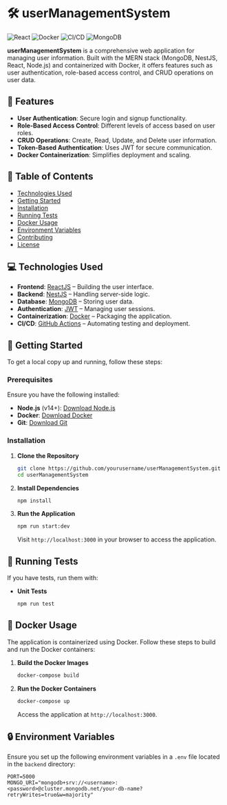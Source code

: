 # 🛠️ **userManagementSystem**

![React](https://img.shields.io/badge/React-v17.0.2-blue?logo=react)
![Docker](https://img.shields.io/badge/Docker-Containerization-blue?logo=docker)
![CI/CD](https://img.shields.io/badge/CI%2FCD-GitHub%20Actions-orange?logo=github)
![MongoDB](https://img.shields.io/badge/Database-MongoDB-green?logo=mongodb)

**userManagementSystem** is a comprehensive web application for managing user information. Built with the MERN stack (MongoDB, NestJS, React, Node.js) and containerized with Docker, it offers features such as user authentication, role-based access control, and CRUD operations on user data.

## 🌟 **Features**

- **User Authentication**: Secure login and signup functionality.
- **Role-Based Access Control**: Different levels of access based on user roles.
- **CRUD Operations**: Create, Read, Update, and Delete user information.
- **Token-Based Authentication**: Uses JWT for secure communication.
- **Docker Containerization**: Simplifies deployment and scaling.

## 📑 **Table of Contents**

- [Technologies Used](#-technologies-used)
- [Getting Started](#-getting-started)
- [Installation](#-installation)
- [Running Tests](#-running-tests)
- [Docker Usage](#-docker-usage)
- [Environment Variables](#-environment-variables)
- [Contributing](#-contributing)
- [License](#-license)

## 💻 **Technologies Used**

- **Frontend**: [ReactJS](https://reactjs.org/) – Building the user interface.
- **Backend**: [NestJS](https://nestjs.com/) – Handling server-side logic.
- **Database**: [MongoDB](https://www.mongodb.com/) – Storing user data.
- **Authentication**: [JWT](https://jwt.io/) – Managing user sessions.
- **Containerization**: [Docker](https://www.docker.com/) – Packaging the application.
- **CI/CD**: [GitHub Actions](https://docs.github.com/en/actions) – Automating testing and deployment.

## 🚀 **Getting Started**

To get a local copy up and running, follow these steps:

### **Prerequisites**

Ensure you have the following installed:

- **Node.js** (v14+): [Download Node.js](https://nodejs.org/)
- **Docker**: [Download Docker](https://www.docker.com/products/docker-desktop/)
- **Git**: [Download Git](https://git-scm.com/)

### **Installation**

1. **Clone the Repository**

    ```bash
    git clone https://github.com/yourusername/userManagementSystem.git
    cd userManagementSystem
    ```

2. **Install Dependencies**

    ```bash
    npm install
    ```

3. **Run the Application**

    ```bash
    npm run start:dev
    ```

    Visit `http://localhost:3000` in your browser to access the application.

## 🧪 **Running Tests**

If you have tests, run them with:

- **Unit Tests**

    ```bash
    npm run test
    ```

## 🐳 **Docker Usage**

The application is containerized using Docker. Follow these steps to build and run the Docker containers:

1. **Build the Docker Images**

    ```bash
    docker-compose build
    ```

2. **Run the Docker Containers**

    ```bash
    docker-compose up
    ```

    Access the application at `http://localhost:3000`.

## 🔒 **Environment Variables**

Ensure you set up the following environment variables in a `.env` file located in the `backend` directory:

```plaintext
PORT=5000
MONGO_URI="mongodb+srv://<username>:<password>@cluster.mongodb.net/your-db-name?retryWrites=true&w=majority"
